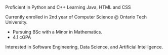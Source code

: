 Proficient in Python and C++
Learning Java, HTML and CSS

Currently enrolled in 2nd year of Computer Science @ Ontario Tech University. 
 - Pursuing BSc with a Minor in Mathematics.
 - 4.1 cGPA

Interested in Software Engineering, Data Science, and Artificial Intelligence.
